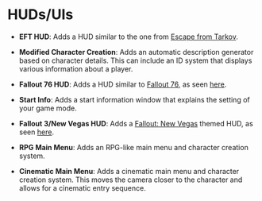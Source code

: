 # HUDs/UIs

- **EFT HUD**: Adds a HUD similar to the one from [Escape from Tarkov](https://www.escapefromtarkov.com/).

- **Modified Character Creation**: Adds an automatic description generator based on character details. This can include an ID system that displays various information about a player.

- **Fallout 76 HUD**: Adds a HUD similar to [Fallout 76](https://fallout.bethesda.net/en/games/fallout-76), as seen [here](https://i.ibb.co/qY8g0bs/APMeter-Left.jpg).

- **Start Info**: Adds a start information window that explains the setting of your game mode.

- **Fallout 3/New Vegas HUD**: Adds a [Fallout: New Vegas](https://fallout.bethesda.net/en/game/fallout-new-vegas) themed HUD, as seen [here](https://staticdelivery.nexusmods.com/mods/130/images/78023/78023-1660993299-1164250615.png).

- **RPG Main Menu**: Adds an RPG-like main menu and character creation system.

- **Cinematic Main Menu**: Adds a cinematic main menu and character creation system. This moves the camera closer to the character and allows for a cinematic entry sequence.